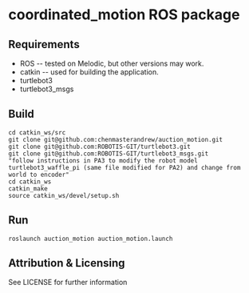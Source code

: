 # coordinated_motion ROS package

## Requirements
- ROS -- tested on Melodic, but other versions may work.
- catkin -- used for building the application. 
- turtlebot3
- turtlebot3_msgs

## Build
	cd catkin_ws/src
 	git clone git@github.com:chenmasterandrew/auction_motion.git
 	git clone git@github.com:ROBOTIS-GIT/turtlebot3.git
 	git clone git@github.com:ROBOTIS-GIT/turtlebot3_msgs.git
 	"follow instructions in PA3 to modify the robot model turtlebot3_waffle_pi (same file modified for PA2) and change from world to encoder"
	cd catkin_ws
	catkin_make
 	source catkin_ws/devel/setup.sh
	
## Run
	roslaunch auction_motion auction_motion.launch

## Attribution & Licensing

See LICENSE for further information
